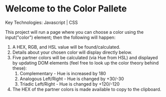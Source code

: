 # Welcome to the Color Pallete

Key Technologies: Javascript | CSS

This project will run a page where you can choose a color using the input("color") element; then the following will happen:

1. A HEX, RGB, and HSL value will be found/calculated.
2. Details about your chosen color will display directly below.
3. Five partner colors will be calculated (via Hue from HSL) and displayed by updating DOM elements (feel free to look up the color theory behind these):
   1. Complementary - Hue is increased by 180
   2. Analogous Left/Right - Hue is changed by +30/-30
   3. Triadic Left/Right - Hue is changed by +120/-120
4. The HEX of the partner colors is made available to copy to the clipboard.

